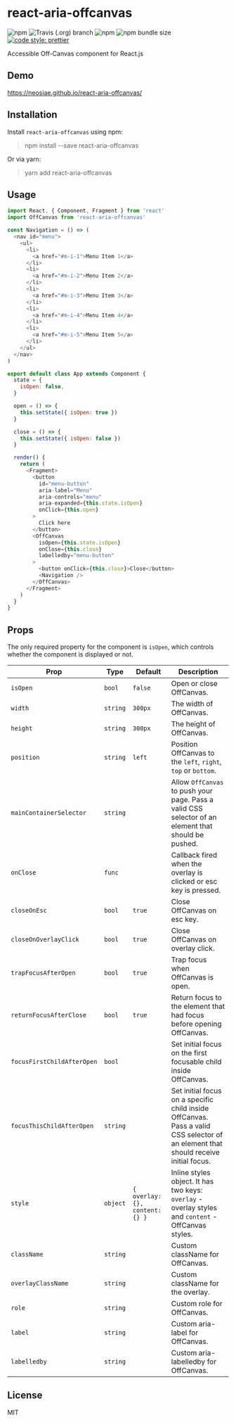 # react-aria-offcanvas

![npm](https://img.shields.io/npm/v/react-aria-offcanvas.svg?style=flat-square) ![Travis (.org) branch](https://img.shields.io/travis/neosiae/react-aria-offcanvas/master?style=flat-square) ![npm](https://img.shields.io/npm/dw/react-aria-offcanvas.svg?style=flat-square) ![npm bundle size](https://img.shields.io/bundlephobia/min/react-aria-offcanvas.svg?style=flat-square) [![code style: prettier](https://img.shields.io/badge/code_style-prettier-ff69b4.svg?style=flat-square)](https://github.com/prettier/prettier)

Accessible Off-Canvas component for React.js

## Demo

https://neosiae.github.io/react-aria-offcanvas/

## Installation

Install `react-aria-offcanvas` using npm:

> npm install --save react-aria-offcanvas

Or via yarn:

> yarn add react-aria-offcanvas

## Usage

```javascript
import React, { Component, Fragment } from 'react'
import OffCanvas from 'react-aria-offcanvas'

const Navigation = () => (
  <nav id="menu">
    <ul>
      <li>
        <a href="#m-i-1">Menu Item 1</a>
      </li>
      <li>
        <a href="#m-i-2">Menu Item 2</a>
      </li>
      <li>
        <a href="#m-i-3">Menu Item 3</a>
      </li>
      <li>
        <a href="#m-i-4">Menu Item 4</a>
      </li>
      <li>
        <a href="#m-i-5">Menu Item 5</a>
      </li>
    </ul>
  </nav>
)

export default class App extends Component {
  state = {
    isOpen: false,
  }

  open = () => {
    this.setState({ isOpen: true })
  }

  close = () => {
    this.setState({ isOpen: false })
  }

  render() {
    return (
      <Fragment>
        <button
          id="menu-button"
          aria-label="Menu"
          aria-controls="menu"
          aria-expanded={this.state.isOpen}
          onClick={this.open}
        >
          Click here
        </button>
        <OffCanvas
          isOpen={this.state.isOpen}
          onClose={this.close}
          labelledby="menu-button"
        >
          <button onClick={this.close}>Close</button>
          <Navigation />
        </OffCanvas>
      </Fragment>
    )
  }
}
```

## Props

The only required property for the component is `isOpen`, which controls whether the component is displayed or not.

| Prop                       | Type     | Default                        | Description                                                                                                                        |
| -------------------------- | -------- | ------------------------------ | ---------------------------------------------------------------------------------------------------------------------------------- |
| `isOpen`                   | `bool`   | `false`                        | Open or close OffCanvas.                                                                                                           |
| `width`                    | `string` | `300px`                        | The width of OffCanvas.                                                                                                            |
| `height`                   | `string` | `300px`                        | The height of OffCanvas.                                                                                                           |
| `position`                 | `string` | `left`                         | Position OffCanvas to the `left`, `right`, `top` or `bottom`.                                                                      |
| `mainContainerSelector`    | `string` |                                | Allow `OffCanvas` to push your page. Pass a valid CSS selector of an element that should be pushed.                                |
| `onClose`                  | `func`   |                                | Callback fired when the overlay is clicked or esc key is pressed.                                                                  |
| `closeOnEsc`               | `bool`   | `true`                         | Close OffCanvas on esc key.                                                                                                        |
| `closeOnOverlayClick`      | `bool`   | `true`                         | Close OffCanvas on overlay click.                                                                                                  |
| `trapFocusAfterOpen`       | `bool`   | `true`                         | Trap focus when OffCanvas is open.                                                                                                 |
| `returnFocusAfterClose`    | `bool`   | `true`                         | Return focus to the element that had focus before opening OffCanvas.                                                               |
| `focusFirstChildAfterOpen` | `bool`   |                                | Set initial focus on the first focusable child inside OffCanvas.                                                                   |
| `focusThisChildAfterOpen`  | `string` |                                | Set initial focus on a specific child inside OffCanvas. Pass a valid CSS selector of an element that should receive initial focus. |
| `style`                    | `object` | `{ overlay: {}, content: {} }` | Inline styles object. It has two keys: `overlay` - overlay styles and `content` - OffCanvas styles.                                |
| `className`                | `string` |                                | Custom className for OffCanvas.                                                                                                    |
| `overlayClassName`         | `string` |                                | Custom className for the overlay.                                                                                                  |
| `role`                     | `string` |                                | Custom role for OffCanvas.                                                                                                         |
| `label`                    | `string` |                                | Custom aria-label for OffCanvas.                                                                                                   |
| `labelledby`               | `string` |                                | Custom aria-labelledby for OffCanvas.                                                                                              |

## License

MIT
